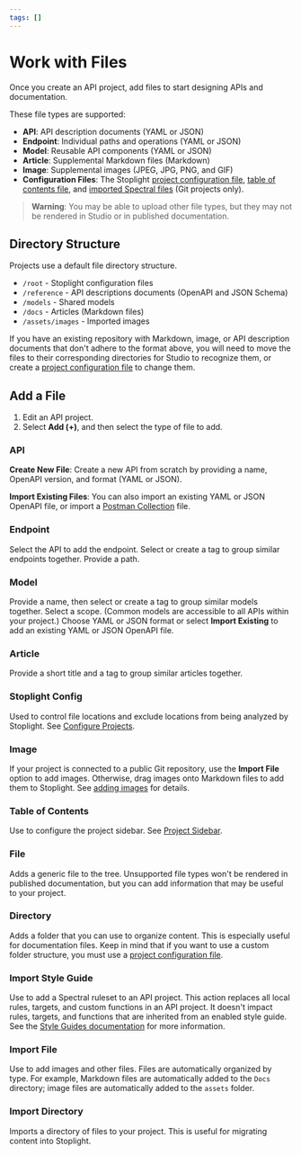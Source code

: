 ```yaml
---
tags: []
---
```


# Work with Files

Once you create an API project, add files to start designing APIs and documentation. 

These file types are supported:

- **API**: API description documents (YAML or JSON)
- **Endpoint**: Individual paths and operations (YAML or JSON)
- **Model**: Reusable API components (YAML or JSON)
- **Article**: Supplemental Markdown files (Markdown)
- **Image**: Supplemental images (JPEG, JPG, PNG, and GIF)
- **Configuration Files**: The Stoplight [project configuration file](../2.-workspaces/c.config.md), [table of contents file](../4.-documentation/Sidebar/d.table-of-contents.md), and [imported Spectral files](../2a.-style-guides/style-guides-and-git.md) (Git projects only). 

<!-- theme: Warning -->
>**Warning**: You may be able to upload other file types, but they may not be rendered in Studio or in published documentation.

## Directory Structure

Projects use a default file directory structure. 

- `/root` - Stoplight configuration files
- `/reference` - API descriptions documents (OpenAPI and JSON Schema)
- `/models` - Shared models
- `/docs` - Articles (Markdown files)
- `/assets/images` - Imported images

If you have an existing repository with Markdown, image, or API description documents that don't adhere to the format above, you will need to move the files to their corresponding directories for Studio to recognize them, or create a [project configuration file](../2.-workspaces/c.config.md) to change them.

## Add a File

1. Edit an API project.
2. Select **Add (+)**, and then select the type of file to add.

### API

**Create New File**: Create a new API from scratch by providing a name, OpenAPI version, and format (YAML or JSON).

**Import Existing Files**: You can also import an existing YAML or JSON OpenAPI file, or import a [Postman Collection](../6.-migrations/postman.md) file.

### Endpoint

Select the API to add the endpoint. Select or create a tag to group similar endpoints together. Provide a path. 

### Model

Provide a name, then select or create a tag to group similar models together. Select a scope. (Common models are accessible to all APIs within your project.) Choose YAML or JSON format or select **Import Existing** to add an existing YAML or JSON OpenAPI file.

### Article

Provide a short title and a tag to group similar articles together.

### Stoplight Config

Used to control file locations and exclude locations from being analyzed by Stoplight. See [Configure Projects](../2.-workspaces/c.config.md).

### Image

If your project is connected to a public Git repository, use the **Import File** option to add images. Otherwise, drag images onto Markdown files to add them to Stoplight. See [adding images](../4.-documentation/f.adding-images.md) for details.

### Table of Contents

Use to configure the project sidebar. See [Project Sidebar](../4.-documentation/Sidebar/a.customize-sidebar.md).

### File

Adds a generic file to the tree. Unsupported file types won't be rendered in published documentation, but you can add information that may be useful to your project.

### Directory

Adds a folder that you can use to organize content. This is especially useful for documentation files. Keep in mind that if you want to use a custom folder structure, you must use a [project configuration file](../2.-workspaces/c.config.md).

### Import Style Guide

Use to add a Spectral ruleset to an API project. This action replaces all local rules, targets, and custom functions in an API project. It doesn't impact rules, targets, and functions that are inherited from an enabled style guide. See the [Style Guides documentation](../2a.-style-guides/a.style-guide-projects.md) for more information.

### Import File

Use to add images and other files. Files are automatically organized by type. For example, Markdown files are automatically added to the `Docs` directory; image files are automatically added to the `assets` folder. 

### Import Directory

Imports a directory of files to your project. This is useful for migrating content into Stoplight. 


